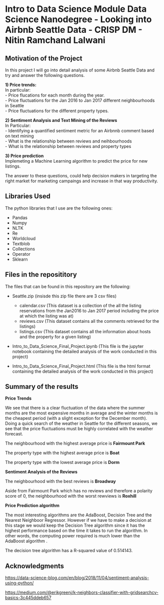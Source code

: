 # Intro to Data Science Module Data Science Nanodegree - Looking into Airbnb Seattle Data - CRISP DM - Nitin Ramchand Lalwani

## Motivation of the Project

In this project I will go into detail analysis of some Airbnb Seattle Data and try and answer the following questions.

__1) Price trends:__ <br>
    In particular: <br>
    - Price flucations for each month during the year. <br>
    - Price fluctuations for the Jan 2016 to Jan 2017 different neighbourhoods in Seattle <br>
    - Price fluctuations for the different property types. <br>
    
__2)  Sentiment Analysis and Text Mining of the Reviews__ <br>
    In Particular: <br>
    - Identifying a quantified sentiment metric for an Airbnnb comment based on text mining <br>
    - What is the relationship between reviews and neihbourhoods <br>
    - What is the relationship between reviews and property types <br>
    
__3) Price prediction__ <br>
    Implemeting a Machine Learning algorithm to predict the price for new listings.
    
The answer to these questions, could help decision makers in targeting the right market for marketing campaings and increase in that way productivity.
   
## Libraries Used

The python libraries that I use are the following ones:

- Pandas
- Numpy
- NLTK
- Re
- Worldcloud
- Textblob
- Collections
- Operator
- Sklearn

## Files in the reposititory

The files that can be found in this repository are the following:

- Seattle.zip (insisde this zip file there are 3 csv files)
  - calendar.csv (This dataset is a collection of the all the listing reservations from the Jan2016 to Jan 2017 period including the price at which the listing was at)
  - reviews.csv (This dataset contains all the comments retrieved for the listings)
  - listings.csv (This dataset contains all the information about hosts and the property for a given listing)

- Intro_to_Data_Science_Final_Project.ipynb (This file is the jupyter notebook containing the detailed analysis of the work conducted in this project)
- Intro_to_Data_Science_Final_Project.html (This file is the html format containing the detailed analysis of the work conducted in this project)

## Summary of the results

__Price Trends__

We see that there is a clear fluctuation of the data where the summer months are the most expensive months in average and the winter months is the cheapest period (with a slight exception for the December month). Doing a quick search of the weather in Seattle for the different seasons, we see that the price fluctuations must be highly correlated with the weather forecast.

The neighbourhood with the highest average price is __Fairmount Park__

The property type with the highest average price is __Boat__

The property type with the lowest average price is __Dorm__

__Sentiment Analysis of the Reviews__

The neighbourhood with the best reviews is __Broadway__

Aside from Fairmount Park which has no reviews and therefore a polarity score of 0, the neighbourhood with the worst rewviews is __Roxhill__

__Price Prediction algorithm__

The most interesting algorithms are the AdaBoost, Decision Tree and the Nearest Neighboor Regressor. However if we have to make a decision at this stage we would keep the Decision Tree algorithm since it has the highest performance based on the time it takes to run the algorithm. In other words, the computing power required is much lower than the AdaBoost algorithm .

The decision tree algorithm has a R-squared value of 0.514143.


## Acknowledgments

https://data-science-blog.com/en/blog/2018/11/04/sentiment-analysis-using-python/

https://medium.com/@erikgreenj/k-neighbors-classifier-with-gridsearchcv-basics-3c445ddeb657
